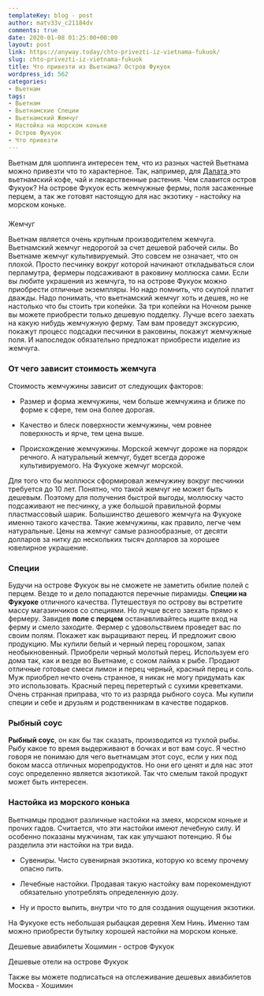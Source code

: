 ```yaml
---
templateKey: blog - post
author: matv33v_c21184dv
comments: true
date: 2020-01-08 01:25:00+00:00
layout: post
link: https://anyway.today/chto-privezti-iz-vietnama-fukuok/
slug: chto-privezti-iz-vietnama-fukuok
title: Что привезти из Вьетнама? Остров Фукуок
wordpress_id: 562
categories:
- Вьетнам
tags:
- Вьетнам
- Вьетнамские Специи
- Вьетнамский Жемчуг
- Настойка на морском коньке
- Остров Фукуок
- Что привезти
---
```


Вьетнам для шоппинга интересен тем, что из разных частей Вьетнама можно привезти что то характерное. Так, например, для [Далата ](http://anyway.today/http://anyway.today/chto-privezti-iz-vietnаma-gde-luchshe-pokupat-vietnamskii-kofe)это вьетнамский кофе, чай и лекарственные растения. Чем славится остров Фукуок? На острове Фукуок есть жемчужные фермы, поля засаженные перцем, а так же готовят настоящую для нас экзотику - настойку на морском коньке.





### <!-- more -->
Жемчуг




Вьетнам является очень крупным производителем жемчуга. Вьетнамский жемчуг недорогой за счет дешевой рабочей силы. Во Вьетнаме жемчуг культивируемый. Это совсем не означает, что он плохой. Просто песчинку вокруг которой начинают откладываться слои перламутра, фермеры подсаживают в раковину моллюска сами. Если вы любите украшения из жемчуга, то на острове Фукуок можно приобрести отличные экземпляры. Но надо помнить, что скупой платит дважды. Надо понимать, что вьетнамский жемчуг хоть и дешев, но не настолько что бы стоить три копейки. За три копейки на Ночном рынке вы можете приобрести только дешевую подделку. Лучше всего заехать на какую нибудь жемчужную ферму. Там вам проведут экскурсию, покажут процесс подсадки песчинки в раковины, покажут жемчужные поля. И напоследок обязательно предложат приобрести изделие из жемчуга.





### От чего зависит стоимость жемчуга




Стоимость жемчужины зависит от следующих факторов:









 	
  * Размер и форма жемчужины, чем больше жемчужина и ближе по форме к сфере, тем она более дорогая.

 	
  * Качество и блеск поверхности жемчужины, чем ровнее поверхность и ярче, тем цена выше.

 	
  * Происхождение жемчужины. Морской жемчуг дороже на порядок речного. А натуральный жемчуг, будет всегда дороже культивируемого. На Фукуоке жемчуг морской.




Для того что бы моллюск сформировал жемчужину вокруг песчинки требуется до 10 лет. Понятно, что такой жемчуг не может быть дешевым. Поэтому для получения быстрой выгоды, моллюску часто подсаживают не песчинку, а уже большой правильной формы пластмассовый шарик. Большинство дешевого жемчуга на Фукуоке именно такого качества. Такие жемчужины, как правило, легче чем натуральные. Цены на жемчуг самые разнообразные, от десяти долларов за нитку до нескольких тысяч долларов за хорошее ювелирное украшение.








### Специи




Будучи на острове Фукуок вы не сможете не заметить обилие полей с перцем. Везде то и дело попадаются перечные пирамиды. **Специи на Фукуоке** отличного качества. Путешествуя по острову вы встретите массу магазинчиков со специями. Но лучше всего заехать прямо к фермеру. Завидев **поле с перцем** останавливайтесь ищите вход на ферму и смело заходите. Фермер с удовольствием проведет вас по своим полям. Покажет как выращивают перец. И предложит свою продукцию. Мы купили белый и черный перец горошком, запах необыкновенный. Приобрели черный молотый перец. Используем его дома так, как и везде во Вьетнаме, с соком лайма к рыбе. Продают отличные готовые смеси лимон и перец черный, красный перец и соль. Муж приобрел нечто очень странное, я никак не могу придумать как это использовать. Красный перец перетертый с сухими креветками. Очень странная приправа, что то из разряда рыбного соуса. Мы купили специи и себе и друзьям и родственникам в качестве подарков.





### Рыбный соус




**Рыбный соус**, он как бы так сказать, производится из тухлой рыбы. Рыбу какое то время выдерживают в бочках и вот вам соус. Я честно говоря не понимаю для чего вьетнамцам этот соус, если у них под боком масса отличных морепродуктов. Но они его ценят и для нас этот соус определенно является экзотикой. Так что смелым такой продукт может быть интересен.





### Настойка из морского конька


Вьетнамцы продают различные настойки на змеях, морском коньке и прочих гадов. Считается, что эти настойки имеют лечебную силу. И особенно показаны мужчинам, так как улучшают потенцию. Я бы разделила эти настойки на три вида.



 	
  * Сувениры. Чисто сувенирная экзотика, которую ко всему прочему опасно пить.

 	
  * Лечебные настойки. Продавая такую настойку вам порекомендуют обязательно употреблять определенную дозу.

 	
  * Ну и просто выпить, внутри что то для создания ощущения экзотики.


На Фукуоке есть небольшая рыбацкая деревня Хем Нинь. Именно там можно приобрести бутылку хорошей настойки на морском коньке.

Дешевые авиабилеты Хошимин - остров Фукуок

Дешевые отели на острове Фукуок


Также вы можете подписаться на отслеживание дешевых авиабилетов Москва - Хошимин


